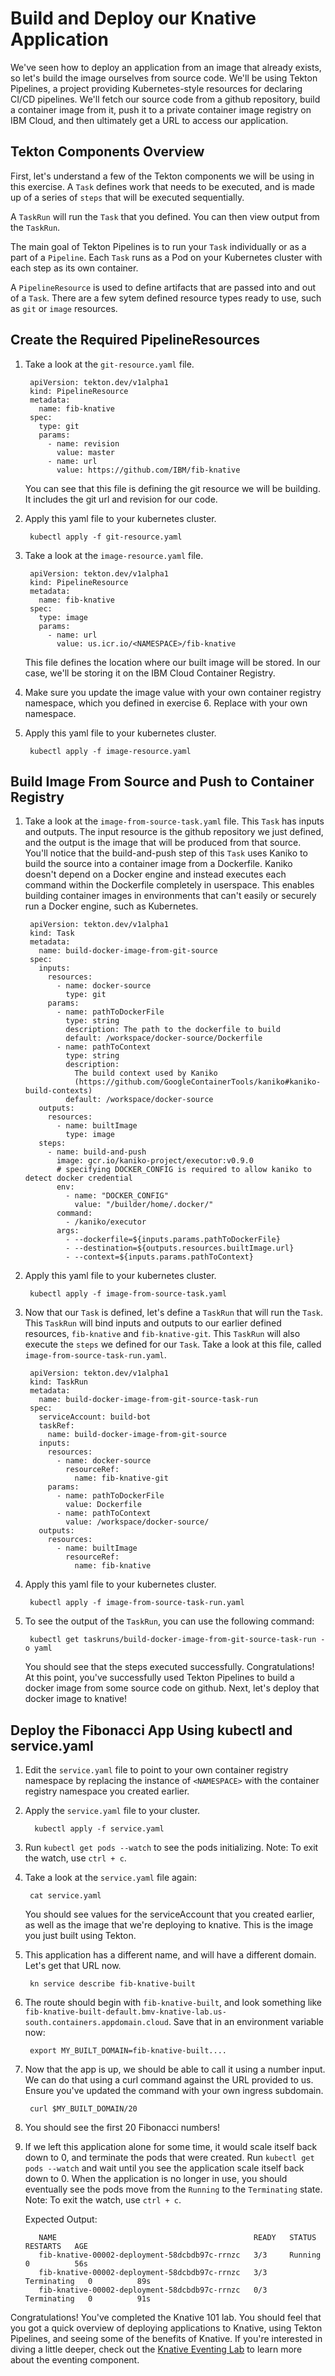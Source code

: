 # Build and Deploy our Knative Application

We've seen how to deploy an application from an image that already exists, so let's build the image ourselves from source code. We'll be using Tekton Pipelines, a project providing Kubernetes-style resources for declaring CI/CD pipelines. We'll fetch our source code from a github repository, build a container image from it, push it to a private container image registry on IBM Cloud, and then ultimately get a URL to access our application.

## Tekton Components Overview

First, let's understand a few of the Tekton components we will be using in this exercise. A `Task` defines work that needs to be executed, and is made up of a series of `steps` that will be executed sequentially.

A `TaskRun` will run the `Task` that you defined. You can then view output from the `TaskRun`.

The main goal of Tekton Pipelines is to run your `Task` individually or as a part of a `Pipeline`. Each `Task` runs as a Pod on your Kubernetes cluster with each step as its own container.

A `PipelineResource` is used to define artifacts that are passed into and out of a `Task`. There are a few sytem defined resource types ready to use, such as `git` or `image` resources.

## Create the Required PipelineResources

1. Take a look at the `git-resource.yaml` file.

   ```text
    apiVersion: tekton.dev/v1alpha1
    kind: PipelineResource
    metadata:
      name: fib-knative
    spec:
      type: git
      params:
        - name: revision
          value: master
        - name: url
          value: https://github.com/IBM/fib-knative
   ```

   You can see that this file is defining the git resource we will be building. It includes the git url and revision for our code.

2. Apply this yaml file to your kubernetes cluster.

   ```text
    kubectl apply -f git-resource.yaml
   ```

3. Take a look at the `image-resource.yaml` file.

   ```text
    apiVersion: tekton.dev/v1alpha1
    kind: PipelineResource
    metadata:
      name: fib-knative
    spec:
      type: image
      params:
        - name: url
          value: us.icr.io/<NAMESPACE>/fib-knative
   ```

   This file defines the location where our built image will be stored. In our case, we'll be storing it on the IBM Cloud Container Registry.

4. Make sure you update the image value with your own container registry namespace, which you defined in exercise 6. Replace  with your own namespace.
5. Apply this yaml file to your kubernetes cluster.

   ```text
    kubectl apply -f image-resource.yaml
   ```

## Build Image From Source and Push to Container Registry

1. Take a look at the `image-from-source-task.yaml` file. This `Task` has inputs and outputs. The input resource is the github repository we just defined, and the output is the image that will be produced from that source. You'll notice that the build-and-push step of this `Task` uses Kaniko to build the source into a container image from a Dockerfile. Kaniko doesn't depend on a Docker engine and instead executes each command within the Dockerfile completely in userspace. This enables building container images in environments that can't easily or securely run a Docker engine, such as Kubernetes.

   ```text
    apiVersion: tekton.dev/v1alpha1
    kind: Task
    metadata:
      name: build-docker-image-from-git-source
    spec:
      inputs:
        resources:
          - name: docker-source
            type: git
        params:
          - name: pathToDockerFile
            type: string
            description: The path to the dockerfile to build
            default: /workspace/docker-source/Dockerfile
          - name: pathToContext
            type: string
            description:
              The build context used by Kaniko
              (https://github.com/GoogleContainerTools/kaniko#kaniko-build-contexts)
            default: /workspace/docker-source
      outputs:
        resources:
          - name: builtImage
            type: image
      steps:
        - name: build-and-push
          image: gcr.io/kaniko-project/executor:v0.9.0
          # specifying DOCKER_CONFIG is required to allow kaniko to detect docker credential
          env:
            - name: "DOCKER_CONFIG"
              value: "/builder/home/.docker/"
          command:
            - /kaniko/executor
          args:
            - --dockerfile=${inputs.params.pathToDockerFile}
            - --destination=${outputs.resources.builtImage.url}
            - --context=${inputs.params.pathToContext}
   ```

2. Apply this yaml file to your kubernetes cluster.

   ```text
    kubectl apply -f image-from-source-task.yaml
   ```

3. Now that our `Task` is defined, let's define a `TaskRun` that will run the `Task`. This `TaskRun` will bind inputs and outputs to our earlier defined resources, `fib-knative` and `fib-knative-git`. This `TaskRun` will also execute the `steps` we defined for our `Task`. Take a look at this file, called `image-from-source-task-run.yaml`.

   ```text
    apiVersion: tekton.dev/v1alpha1
    kind: TaskRun
    metadata:
      name: build-docker-image-from-git-source-task-run
    spec:
      serviceAccount: build-bot
      taskRef:
        name: build-docker-image-from-git-source
      inputs:
        resources:
          - name: docker-source
            resourceRef:
              name: fib-knative-git
        params:
          - name: pathToDockerFile
            value: Dockerfile
          - name: pathToContext
            value: /workspace/docker-source/
      outputs:
        resources:
          - name: builtImage
            resourceRef:
              name: fib-knative
   ```

4. Apply this yaml file to your kubernetes cluster.

   ```text
    kubectl apply -f image-from-source-task-run.yaml
   ```

5. To see the output of the `TaskRun`, you can use the following command:

   ```text
    kubectl get taskruns/build-docker-image-from-git-source-task-run -o yaml
   ```

   You should see that the steps executed successfully. Congratulations! At this point, you've successfully used Tekton Pipelines to build a docker image from some source code on github. Next, let's deploy that docker image to knative!

## Deploy the Fibonacci App Using kubectl and service.yaml

1. Edit the `service.yaml` file to point to your own container registry namespace by replacing the instance of `<NAMESPACE>` with the container registry namespace you created earlier.
2. Apply the `service.yaml` file to your cluster.

   ```text
     kubectl apply -f service.yaml
   ```

3. Run `kubectl get pods --watch` to see the pods initializing. Note: To exit the watch, use `ctrl + c`.
4. Take a look at the `service.yaml` file again:

   ```text
    cat service.yaml
   ```

   You should see values for the serviceAccount that you created earlier, as well as the image that we're deploying to knative. This is the image you just built using Tekton.

5. This application has a different name, and will have a different domain. Let's get that URL now.

   ```text
    kn service describe fib-knative-built
   ```

6. The route should begin with `fib-knative-built`, and look something like `fib-knative-built-default.bmv-knative-lab.us-south.containers.appdomain.cloud`. Save that in an environment variable now:

   ```text
    export MY_BUILT_DOMAIN=fib-knative-built....
   ```

7. Now that the app is up, we should be able to call it using a number input. We can do that using a curl command against the URL provided to us. Ensure you've updated the command with your own ingress subdomain.

   ```text
    curl $MY_BUILT_DOMAIN/20
   ```

8. You should see the first 20 Fibonacci numbers!
9. If we left this application alone for some time, it would scale itself back down to 0, and terminate the pods that were created. Run `kubectl get pods --watch` and wait until you see the application scale itself back down to 0. When the application is no longer in use, you should eventually see the pods move from the `Running` to the `Terminating` state. Note: To exit the watch, use `ctrl + c`.

   Expected Output:

   ```text
      NAME                                            READY   STATUS      RESTARTS   AGE
      fib-knative-00002-deployment-58dcbdb97c-rrnzc   3/3     Running     0          56s
      fib-knative-00002-deployment-58dcbdb97c-rrnzc   3/3   Terminating   0          89s
      fib-knative-00002-deployment-58dcbdb97c-rrnzc   0/3   Terminating   0          91s
   ```

Congratulations! You've completed the Knative 101 lab. You should feel that you got a quick overview of deploying applications to Knative, using Tekton Pipelines, and seeing some of the benefits of Knative. If you're interested in diving a little deeper, check out the [Knative Eventing Lab](https://github.com/IBM/knative101-eventing) to learn more about the eventing component.

